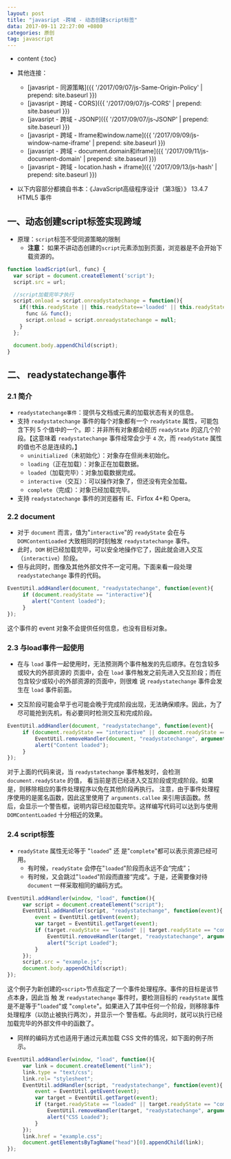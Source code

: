 ```yaml
---
layout: post
title: "javasript -跨域 - 动态创建script标签"
data: 2017-09-11 22:27:00 +0800
categories: 原创
tag: javascript
---
```

* content
{:toc}

* 其他连接：
    + [javasript - 同源策略]({{ '/2017/09/07/js-Same-Origin-Policy' | prepend: site.baseurl }})
    + [javasript - 跨域 - CORS]({{ '/2017/09/07/js-CORS' | prepend: site.baseurl }})
    + [javasript - 跨域 - JSONP]({{ '/2017/09/07/js-JSONP' | prepend: site.baseurl }})
    + [javasript - 跨域 - Iframe和window.name]({{ '/2017/09/09/js-window-name-iframe' | prepend: site.baseurl }})
    + [javasript - 跨域 - document.domain和iframe]({{ '/2017/09/11/js-document-domain' | prepend: site.baseurl }})
    + [javasript - 跨域 - location.hash + iframe]({{ '/2017/09/13/js-hash' | prepend: site.baseurl }})
    
* 以下内容部分都摘自书本：《JavaScript高级程序设计（第3版）》 13.4.7 HTML5 事件

<!-- more -->

## 一、动态创建script标签实现跨域
 
* 原理：`script`标签不受同源策略的限制
    * **注意：** 如果不讲动态创建的`script`元素添加到页面，浏览器是不会开始下载资源的。

```js
function loadScript(url, func) { 
  var script = document.createElement('script');
  script.src = url;

  //script加载完毕才执行
  script.onload = script.onreadystatechange = function(){
    if(!this.readyState || this.readyState=='loaded' || this.readyState=='complete'){
      func && func();
      script.onload = script.onreadystatechange = null;
    }
  };

  document.body.appendChild(script);
}
```

## 二、 readystatechange事件

### 2.1 简介

* `readystatechange事件`：提供与文档或元素的加载状态有关的信息。
* 支持 `readystatechange` 事件的每个对象都有一个 `readyState` 属性，可能包含下列 5 个值中的一个。即：并非所有对象都会经历 `readyState` 的这几个阶段。【这意味着 `readystatechange` 事件经常会少于 `4` 次，而 `readyState` 属性的值也不总是连续的。】
    * `uninitialized`（未初始化）：对象存在但尚未初始化。
    * `loading`（正在加载）：对象正在加载数据。
    * `loaded`（加载完毕）：对象加载数据完成。
    * `interactive`（交互）：可以操作对象了，但还没有完全加载。
    * `complete`（完成）：对象已经加载完毕。
* 支持 `readystatechange` 事件的浏览器有 IE、Firfox 4+和 Opera。

### 2.2 document

* 对于 `document` 而言，值为"`interactive`"的 `readyState` 会在与 `DOMContentLoaded` 大致相同的时刻触发 `readystatechange` 事件。
* 此时，`DOM` 树已经加载完毕，可以安全地操作它了，因此就会进入交互（`interactive`）阶段。
* 但与此同时，图像及其他外部文件不一定可用。下面来看一段处理`readystatechange` 事件的代码。

```js
EventUtil.addHandler(document, "readystatechange", function(event){
     if (document.readyState == "interactive"){
        alert("Content loaded");
     }
});
```
这个事件的 event 对象不会提供任何信息，也没有目标对象。

### 2.3 与load事件一起使用

* 在与 `load` 事件一起使用时，无法预测两个事件触发的先后顺序。在包含较多或较大的外部资源的
页面中，会在 `load` 事件触发之前先进入交互阶段；而在包含较少或较小的外部资源的页面中，则很难
说 `readystatechange` 事件会发生在 `load` 事件前面。

* 交互阶段可能会早于也可能会晚于完成阶段出现，无法确保顺序。因此，为了尽可能抢到先机，有必要同时检测交互和完成阶段。

```js
EventUtil.addHandler(document, "readystatechange", function(event){
     if (document.readyState == "interactive" || document.readyState == "complete"){
         EventUtil.removeHandler(document, "readystatechange", arguments.callee);
         alert("Content loaded");
     }
}); 
```

对于上面的代码来说，当 `readystatechange` 事件触发时，会检测 `document.readyState` 的值，
看当前是否已经进入交互阶段或完成阶段。如果是，则移除相应的事件处理程序以免在其他阶段再执行。
注意，由于事件处理程序使用的是匿名函数，因此这里使用了 `arguments.callee` 来引用该函数。然
后，会显示一个警告框，说明内容已经加载完毕。这样编写代码可以达到与使用 `DOMContentLoaded`
十分相近的效果。

### 2.4 script标签

* `readyState` 属性无论等于 "`loaded`" 还 是"`complete`"都可以表示资源已经可用。
    * 有时候，`readyState` 会停在"`loaded`"阶段而永远不会“完成”；
    * 有时候，又会跳过"`loaded`"阶段而直接“完成”。于是，还需要像对待 `document` 一样采取相同的编码方式。

```js
EventUtil.addHandler(window, "load", function(){
     var script = document.createElement("script");
     EventUtil.addHandler(script, "readystatechange", function(event){
         event = EventUtil.getEvent(event);
         var target = EventUtil.getTarget(event);
         if (target.readyState == "loaded" || target.readyState == "complete"){
             EventUtil.removeHandler(target, "readystatechange", arguments. callee);
             alert("Script Loaded");
         }
     });
     script.src = "example.js";
     document.body.appendChild(script);
}); 
```

这个例子为新创建的`<script>`节点指定了一个事件处理程序。事件的目标是该节点本身，因此当
触 发 `readystatechange` 事件时，要检测目标的 `readyState` 属性是不是等于"`loaded`"或
"`complete`"。如果进入了其中任何一个阶段，则移除事件处理程序（以防止被执行两次），并显示一个
警告框。与此同时，就可以执行已经加载完毕的外部文件中的函数了。

* 同样的编码方式也适用于通过<link>元素加载 CSS 文件的情况，如下面的例子所示。

```js
EventUtil.addHandler(window, "load", function(){
     var link = document.createElement("link");
     link.type = "text/css";
     link.rel= "stylesheet";
     EventUtil.addHandler(script, "readystatechange", function(event){
         event = EventUtil.getEvent(event);
         var target = EventUtil.getTarget(event);
         if (target.readyState == "loaded" || target.readyState == "complete"){
             EventUtil.removeHandler(target, "readystatechange", arguments. callee);
             alert("CSS Loaded");
         }
     });
     link.href = "example.css";
     document.getElementsByTagName("head")[0].appendChild(link);
}); 
```